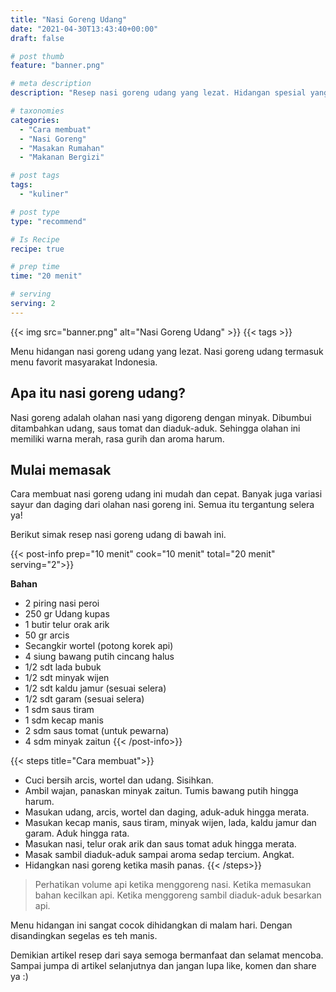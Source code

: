 ```yaml
---
title: "Nasi Goreng Udang"
date: "2021-04-30T13:43:40+00:00"
draft: false

# post thumb
feature: "banner.png"

# meta description
description: "Resep nasi goreng udang yang lezat. Hidangan spesial yang sangat menggugah selera"

# taxonomies
categories:
  - "Cara membuat"
  - "Nasi Goreng"
  - "Masakan Rumahan"
  - "Makanan Bergizi"

# post tags
tags:
  - "kuliner"

# post type
type: "recommend"

# Is Recipe
recipe: true

# prep time
time: "20 menit"

# serving
serving: 2
---
```


{{< img src="banner.png" alt="Nasi Goreng Udang" >}}
{{< tags >}}

Menu hidangan nasi goreng udang yang lezat. Nasi goreng udang termasuk menu favorit masyarakat Indonesia.

## Apa itu nasi goreng udang?

Nasi goreng adalah olahan nasi yang digoreng dengan minyak. Dibumbui ditambahkan udang, saus tomat dan diaduk-aduk. Sehingga olahan ini memiliki warna merah, rasa gurih dan aroma harum.

## Mulai memasak

Cara membuat nasi goreng udang ini mudah dan cepat. Banyak juga variasi sayur dan daging dari olahan nasi goreng ini. Semua itu tergantung selera ya!

Berikut simak resep nasi goreng udang di bawah ini.

{{< post-info prep="10 menit" cook="10 menit" total="20 menit" serving="2">}}

__Bahan__

-   2 piring nasi peroi
-   250 gr Udang kupas
-   1 butir telur orak arik
-   50 gr arcis
-   Secangkir wortel (potong korek api)
-   4 siung bawang putih cincang halus
-   1/2 sdt lada bubuk
-   1/2 sdt minyak wijen
-   1/2 sdt kaldu jamur (sesuai selera)
-   1/2 sdt garam (sesuai selera)
-   1 sdm saus tiram
-   1 sdm kecap manis
-   2 sdm saus tomat (untuk pewarna)
-   4 sdm minyak zaitun
{{< /post-info>}}

{{< steps title="Cara membuat">}}
- Cuci bersih arcis, wortel dan udang. Sisihkan.
- Ambil wajan, panaskan minyak zaitun. Tumis bawang putih hingga harum.
- Masukan udang, arcis, wortel dan daging, aduk-aduk hingga merata.
- Masukan kecap manis, saus tiram, minyak wijen, lada, kaldu jamur dan garam. Aduk hingga rata.
- Masukan nasi, telur orak arik dan saus tomat aduk hingga merata.
- Masak sambil diaduk-aduk sampai aroma sedap tercium. Angkat.
- Hidangkan nasi goreng ketika masih panas.
{{< /steps>}}

>   Perhatikan volume api ketika menggoreng nasi. Ketika memasukan bahan kecilkan api. Ketika menggoreng sambil diaduk-aduk besarkan api.
    
Menu hidangan ini sangat cocok dihidangkan di malam hari. Dengan disandingkan segelas es teh manis.

Demikian artikel resep dari saya semoga bermanfaat dan selamat mencoba. Sampai jumpa di artikel selanjutnya dan jangan lupa like, komen dan share ya :)
